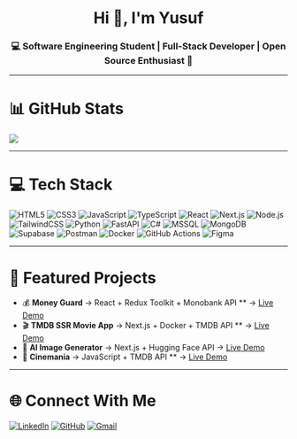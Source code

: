 <!-- Profil banner ya da gif koyabilirsin -->
<h1 align="center">Hi 👋, I'm Yusuf</h1>
<h3 align="center">💻 Software Engineering Student | Full-Stack Developer | Open Source Enthusiast 🚀</h3>

---

# 📊 GitHub Stats
<!-- GitHub stats from https://github.com/anuraghazra/github-readme-stats -->
![](https://github-readme-stats.vercel.app/api?username=zekirovskii&theme=radical&hide_border=false&include_all_commits=true&count_private=true)<br/>


---

# 💻 Tech Stack
![HTML5](https://img.shields.io/badge/html5-%23E34F26.svg?style=for-the-badge&logo=html5&logoColor=white)
![CSS3](https://img.shields.io/badge/css3-%231572B6.svg?style=for-the-badge&logo=css3&logoColor=white)
![JavaScript](https://img.shields.io/badge/javascript-%23323330.svg?style=for-the-badge&logo=javascript&logoColor=%23F7DF1E)
![TypeScript](https://img.shields.io/badge/typescript-%23007ACC.svg?style=for-the-badge&logo=typescript&logoColor=white)
![React](https://img.shields.io/badge/react-%2320232a.svg?style=for-the-badge&logo=react&logoColor=%2361DAFB)
![Next.js](https://img.shields.io/badge/next.js-000000?style=for-the-badge&logo=nextdotjs&logoColor=white)
![Node.js](https://img.shields.io/badge/node.js-6DA55F?style=for-the-badge&logo=node.js&logoColor=white)
![TailwindCSS](https://img.shields.io/badge/tailwindcss-%2338B2AC.svg?style=for-the-badge&logo=tailwind-css&logoColor=white)
![Python](https://img.shields.io/badge/python-3670A0?style=for-the-badge&logo=python&logoColor=ffdd54)
![FastAPI](https://img.shields.io/badge/FastAPI-005571?style=for-the-badge&logo=fastapi&logoColor=white)
![C#](https://img.shields.io/badge/c%23-%23239120.svg?style=for-the-badge&logo=c-sharp&logoColor=white)
![MSSQL](https://img.shields.io/badge/Microsoft%20SQL%20Server-CC2927?style=for-the-badge&logo=microsoftsqlserver&logoColor=white)
![MongoDB](https://img.shields.io/badge/MongoDB-%234ea94b.svg?style=for-the-badge&logo=mongodb&logoColor=white)
![Supabase](https://img.shields.io/badge/Supabase-3ECF8E?style=for-the-badge&logo=supabase&logoColor=white)
![Postman](https://img.shields.io/badge/Postman-FF6C37?style=for-the-badge&logo=postman&logoColor=white)
![Docker](https://img.shields.io/badge/docker-%230db7ed.svg?style=for-the-badge&logo=docker&logoColor=white)
![GitHub Actions](https://img.shields.io/badge/github%20actions-%232671E5.svg?style=for-the-badge&logo=githubactions&logoColor=white)
![Figma](https://img.shields.io/badge/figma-%23F24E1E.svg?style=for-the-badge&logo=figma&logoColor=white)

---

# 🚀 Featured Projects
- 💰 **Money Guard** → React + Redux Toolkit + Monobank API ** → [Live Demo](https://money-guard-mqpw.vercel.app/)  
- 🎬 **TMDB SSR Movie App** → Next.js + Docker + TMDB API ** → [Live Demo](https://tmdb-ssr.vercel.app/)  
- 🧪 **AI Image Generator** → Next.js + Hugging Face API → [Live Demo](https://ai-image-generator-eight-rho.vercel.app/) 
- 🎥 **Cinemania** → JavaScript + TMDB API ** → [Live Demo](https://nan-stop-us.github.io/cinemania/)  


---

# 🌐 Connect With Me
[![LinkedIn](https://img.shields.io/badge/linkedin-%230077B5.svg?style=for-the-badge&logo=linkedin&logoColor=white)](www.linkedin.com/in/yusuf-sengoz)   [![GitHub](https://img.shields.io/badge/GitHub-%23121011.svg?style=for-the-badge&logo=github&logoColor=white)](https://github.com/zekirovskii)   [![Gmail](https://img.shields.io/badge/Gmail-D14836?style=for-the-badge&logo=gmail&logoColor=white)](mailto:sengozyusuf91@gmail.com)  
